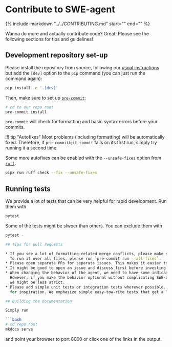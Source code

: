 # Contribute to SWE-agent

{%
    include-markdown "../../CONTRIBUTING.md"
    start="<!-- INCLUSION START -->"
    end="<!-- INCLUSION END -->"
%}

Wanna do more and actually contribute code? Great! Please see the following sections for tips and guidelines!

## Development repository set-up

Please install the repository from source, following our [usual instructions](../installation/source.md) but add the `[dev]` option to the `pip` command (you can just run the command again):

```bash
pip install -e '.[dev]'
```

Then, make sure to set up [`pre-commit`](https://pre-commit.com):

```bash
# cd to our repo root
pre-commit install
```

`pre-commit` will check for formatting and basic syntax errors before your commits.

!!! tip "Autofixes"
  Most problems (including formatting) will be automatically fixed.
  Therefore, if `pre-commit`/`git commit` fails on its first run, simply try running it a second time.

  Some more autofixes can be enabled with the `--unsafe-fixes` option from [`ruff`](https://github.com/charliermarsh/ruff):

  ```bash
  pipx run ruff check --fix --unsafe-fixes
  ```

## Running tests

We provide a lot of tests that can be very helpful for rapid development.
Run them with

```bash
pytest
```

Some of the tests might be slwoer than others. You can exclude them with

```bash
pytest -

## Tips for pull requests

* If you see a lot of formatting-related merge conflicts, please make sure that you have `pre-commit` installed.
  To run it over all files, please run `pre-commit run --all-files`.
* Please open separate PRs for separate issues. This makes it easier to incorporate part of your changes.
* It might be good to open an issue and discuss first before investing time on an experimental feature.
* When changing the behavior of the agent, we need to have some indication that it actually improves the success rate of SWE-agent.
  However, if you make the behavior optional without complicating SWE-agent (for example by providing new [commands](../config/commands.md)),
  we might be less strict.
* Please add simple unit tests or integration tests wherever possible. Take a look in the [tests directory](https://github.com/princeton-nlp/SWE-agent/tree/main/tests)
  for inspiration. We emphasize simple easy-tow-rite tests that get a lot of coverage.

## Building the documentation

Simply run

```bash
# cd repo root
mkdocs serve
```

and point your browser to port 8000 or click one of the links in the output.
